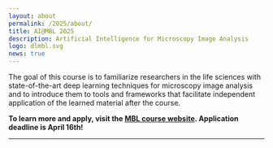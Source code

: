 ```yaml
---
layout: about
permalink: /2025/about/
title: AI@MBL 2025
description: Artificial Intelligence for Microscopy Image Analysis
logo: dlmbl.svg
news: true
---
```


The goal of this course is to familiarize researchers in the life sciences with state-of-the-art deep learning techniques
for microscopy image analysis and to introduce them to tools and frameworks that facilitate independent application of the
learned material after the course.

**To learn more and apply, visit the [MBL course website](https://www.mbl.edu/education/advanced-research-training-courses/course-offerings/aimbl-machine-learning-microscopy-image-analysis). Application deadline is April 16th!**

***

